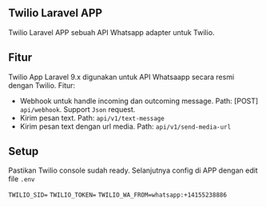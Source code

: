 ## Twilio Laravel APP

Twilio Laravel APP sebuah API Whatsapp adapter untuk Twilio.

## Fitur

Twilio App Laravel 9.x digunakan untuk API Whatsaapp secara resmi dengan Twilio.
Fitur:

-   Webhook untuk handle incoming dan outcoming message. Path: [POST] `api/webhook`. Support `Json` request.
-   Kirim pesan text. Path: `api/v1/text-message`
-   Kirim pesan text dengan url media. Path: `api/v1/send-media-url`

## Setup

Pastikan Twilio console sudah ready. Selanjutnya config di APP dengan edit file `.env`

`TWILIO_SID=`
`TWILIO_TOKEN=`
`TWILIO_WA_FROM=whatsapp:+14155238886`
